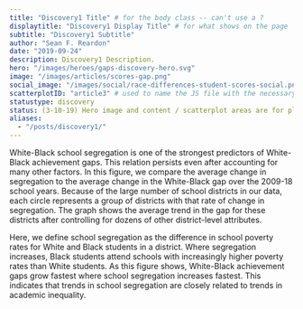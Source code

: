 ```yaml
---
title: "Discovery1 Title" # for the body class -- can't use a ?
displaytitle: "Discovery1 Display Title" # for what shows on the page
subtitle: "Discovery1 Subtitle"
author: "Sean F. Reardon"
date: "2019-09-24"
description: Discovery1 Description.
hero: "/images/heroes/gaps-discovery-hero.svg"
image: "/images/articles/scores-gap.png"
social_image: "/images/social/race-differences-student-scores-social.png"
scatterplotID: "article3" # used to name the JS file with the necessary states and prop attributes
statustype: discovery
status: (3-10-19) Hero image and content / scatterplot areas are for placement only. Add breadcrumb nav to all 3rd-level pages.
aliases:
  - "/posts/discovery1/"
---
```


White-Black school segregation is one of the strongest predictors of White-Black achievement gaps. This relation persists even after accounting for many other factors. In this figure, we compare the average change in segregation to the average change in the White-Black gap over the 2009-18 school years. Because of the large number of school districts in our data, each circle represents a group of districts with that rate of change in segregation. The graph shows the average trend in the gap for these districts after controlling for dozens of other district-level attributes. 

Here, we define school segregation as the difference in school poverty rates for White and Black students in a district. Where segregation increases, Black students attend schools with increasingly higher poverty rates than White students. As this figure shows, White-Black achievement gaps grow fastest where school segregation increases fastest. This indicates that trends in school segregation are closely related to trends in academic inequality. 
